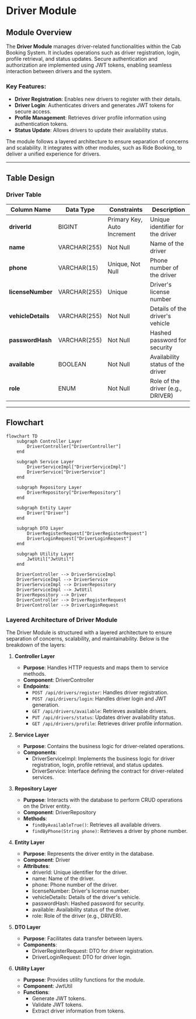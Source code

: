 # Driver Module 

## Module Overview 

The **Driver Module** manages driver-related functionalities within the Cab Booking System. It includes operations such as driver registration, login, profile retrieval, and status updates. Secure authentication and authorization are implemented using JWT tokens, enabling seamless interaction between drivers and the system.

### Key Features:
- **Driver Registration**: Enables new drivers to register with their details.
- **Driver Login**: Authenticates drivers and generates JWT tokens for secure access.
- **Profile Management**: Retrieves driver profile information using authentication tokens.
- **Status Update**: Allows drivers to update their availability status.

The module follows a layered architecture to ensure separation of concerns and scalability. It integrates with other modules, such as Ride Booking, to deliver a unified experience for drivers.

---

## Table Design

### Driver Table
| Column Name       | Data Type         | Constraints                  | Description                     |
|-------------------|-------------------|------------------------------|---------------------------------|
| **driverId**      | BIGINT            | Primary Key, Auto Increment  | Unique identifier for the driver |
| **name**          | VARCHAR(255)      | Not Null                     | Name of the driver              |
| **phone**         | VARCHAR(15)       | Unique, Not Null             | Phone number of the driver      |
| **licenseNumber** | VARCHAR(255)      | Unique                       | Driver's license number         |
| **vehicleDetails**| VARCHAR(255)      | Not Null                     | Details of the driver's vehicle |
| **passwordHash**  | VARCHAR(255)      | Not Null                     | Hashed password for security    |
| **available**     | BOOLEAN           | Not Null                     | Availability status of the driver |
| **role**          | ENUM              | Not Null                     | Role of the driver (e.g., DRIVER) |

---

## Flowchart 

```mermaid
flowchart TD
    subgraph Controller Layer
        DriverController["DriverController"]
    end

    subgraph Service Layer
        DriverServiceImpl["DriverServiceImpl"]
        DriverService["DriverService"]
    end

    subgraph Repository Layer
        DriverRepository["DriverRepository"]
    end

    subgraph Entity Layer
        Driver["Driver"]
    end

    subgraph DTO Layer
        DriverRegisterRequest["DriverRegisterRequest"]
        DriverLoginRequest["DriverLoginRequest"]
    end

    subgraph Utility Layer
        JwtUtil["JwtUtil"]
    end

    DriverController --> DriverServiceImpl
    DriverServiceImpl --> DriverService
    DriverServiceImpl --> DriverRepository
    DriverServiceImpl --> JwtUtil
    DriverRepository --> Driver
    DriverController --> DriverRegisterRequest
    DriverController --> DriverLoginRequest
```

### Layered Architecture of Driver Module

The Driver Module is structured with a layered architecture to ensure separation of concerns, scalability, and maintainability. Below is the breakdown of the layers:

1. **Controller Layer**
   - **Purpose**: Handles HTTP requests and maps them to service methods.
   - **Component**: DriverController
   - **Endpoints**:
     - `POST /api/drivers/register`: Handles driver registration.
     - `POST /api/drivers/login`: Handles driver login and JWT generation.
     - `GET /api/drivers/available`: Retrieves available drivers.
     - `PUT /api/drivers/status`: Updates driver availability status.
     - `GET /api/drivers/profile`: Retrieves driver profile information.

2. **Service Layer**
   - **Purpose**: Contains the business logic for driver-related operations.
   - **Components**:
     - DriverServiceImpl: Implements the business logic for driver registration, login, profile retrieval, and status updates.
     - DriverService: Interface defining the contract for driver-related services.

3. **Repository Layer**
   - **Purpose**: Interacts with the database to perform CRUD operations on the Driver entity.
   - **Component**: DriverRepository
   - **Methods**:
     - `findByAvailableTrue()`: Retrieves all available drivers.
     - `findByPhone(String phone)`: Retrieves a driver by phone number.

4. **Entity Layer**
   - **Purpose**: Represents the driver entity in the database.
   - **Component**: Driver
   - **Attributes**:
     - driverId: Unique identifier for the driver.
     - name: Name of the driver.
     - phone: Phone number of the driver.
     - licenseNumber: Driver's license number.
     - vehicleDetails: Details of the driver's vehicle.
     - passwordHash: Hashed password for security.
     - available: Availability status of the driver.
     - role: Role of the driver (e.g., DRIVER).

5. **DTO Layer**
   - **Purpose**: Facilitates data transfer between layers.
   - **Components**:
     - DriverRegisterRequest: DTO for driver registration.
     - DriverLoginRequest: DTO for driver login.

6. **Utility Layer**
   - **Purpose**: Provides utility functions for the module.
   - **Component**: JwtUtil
   - **Functions**:
     - Generate JWT tokens.
     - Validate JWT tokens.
     - Extract driver information from tokens.